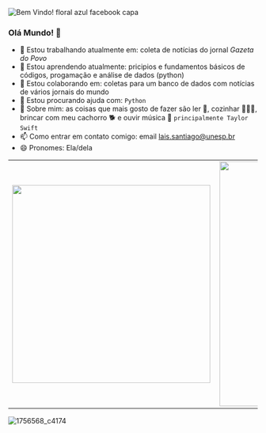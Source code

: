 


![Bem Vindo! floral azul facebook capa](https://github.com/Laissantiago/Laissantiago/assets/88506400/f8cdbd4b-9899-4e18-8bbd-f48a5d38d4ca)






### Olá Mundo! 👋
- 🔭 Estou trabalhando atualmente em: coleta de notícias do jornal *Gazeta do Povo* 
- 🌱 Estou aprendendo atualmente: pricipios e fundamentos básicos de códigos, progamação e análise de dados (python)
- 👯 Estou colaborando em: coletas para um banco de dados com notícias de vários jornais do mundo
- 🤔 Estou procurando ajuda com: `Python`
- 💬 Sobre mim: as coisas que mais gosto de fazer são ler 📖, cozinhar 👩🏻‍🍳, brincar com meu cachorro 🐕 e ouvir música 🎵 `principalmente Taylor Swift`
- 📫 Como entrar em contato comigo: email lais.santiago@unesp.br
- 😄 Pronomes: Ela/dela

<center>
<table>
    <tr>
        <td><img width="400px" align="left" src="https://github-readme-stats.vercel.app/api/top-langs/?username=Laissantiago&hide=html&layout=compact&theme=buefy" /></td>
        <td><img width="495px" align="left" src="https://github-readme-stats.vercel.app/api?username=Laissantiago&theme=buefy"/></td>
    </tr>   
</table>
</center>  


![1756568_c4174](https://github.com/Laissantiago/Laissantiago/assets/88506400/c704f782-72b6-4bb2-a418-d6e7599320e3)

